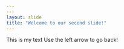 ```yaml
---
---
layout: slide
title: "Welcome to our second slide!"
---
```

This is my text
Use the left arrow to go back!
